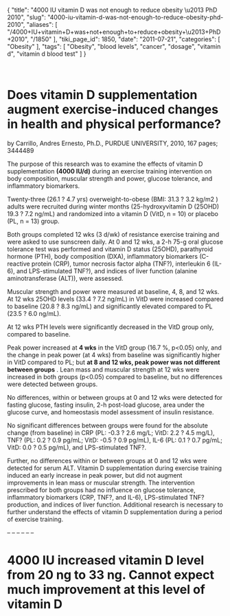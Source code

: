{
    "title": "4000 IU vitamin D was not enough to reduce obesity \u2013 PhD 2010",
    "slug": "4000-iu-vitamin-d-was-not-enough-to-reduce-obesity-phd-2010",
    "aliases": [
        "/4000+IU+vitamin+D+was+not+enough+to+reduce+obesity+\u2013+PhD+2010",
        "/1850"
    ],
    "tiki_page_id": 1850,
    "date": "2011-07-21",
    "categories": [
        "Obesity"
    ],
    "tags": [
        "Obesity",
        "blood levels",
        "cancer",
        "dosage",
        "vitamin d",
        "vitamin d blood test"
    ]
}


&nbsp;

# Does vitamin D supplementation augment exercise-induced changes in health and physical performance?

by Carrillo, Andres Ernesto, Ph.D., PURDUE UNIVERSITY, 2010, 167 pages; 3444489

The purpose of this research was to examine the effects of vitamin D supplementation  **(4000 IU/d)**  during an exercise training intervention on body composition, muscular strength and power, glucose tolerance, and inflammatory biomarkers. 

Twenty-three (26.1 ? 4.7 yrs) overweight-to-obese (BMI: 31.3 ? 3.2 kg/m2 ) adults were recruited during winter months (25-hydroxyvitamin D (25OHD) 19.3 ? 7.2 ng/mL) and randomized into a vitamin D (VitD, n = 10) or placebo (PL, n = 13) group. 

Both groups completed 12 wks (3 d/wk) of resistance exercise training and were asked to use sunscreen daily. At 0 and 12 wks, a 2-h 75-g oral glucose tolerance test was performed and vitamin D status (25OHD), parathyroid hormone (PTH), body composition (DXA), inflammatory biomarkers (C-reactive protein (CRP), tumor necrosis factor alpha (TNF?), interleukin 6 (IL-6), and LPS-stimulated TNF?), and indices of liver function (alanine aminotransferase (ALT)), were assessed. 

Muscular strength and power were measured at baseline, 4, 8, and 12 wks. At 12 wks 25OHD levels (33.4 ? 7.2 ng/mL) in VitD were increased compared to baseline (20.8 ? 8.3 ng/mL) and significantly elevated compared to PL (23.5 ? 6.0 ng/mL). 

At 12 wks PTH levels were significantly decreased in the VitD group only, compared to baseline. 

Peak power increased at  **4 wks**  in the VitD group (16.7 %, p<0.05) only, and the change in peak power (at 4 wks) from baseline was significantly higher in VitD compared to PL; but  **at 8 and 12 wks, peak power was not different between groups** . Lean mass and muscular strength at 12 wks were increased in both groups (p<0.05) compared to baseline, but no differences were detected between groups.

No differences, within or between groups at 0 and 12 wks were detected for fasting glucose, fasting insulin, 2-h post-load glucose, area under the glucose curve, and homeostasis model assessment of insulin resistance. 

No significant differences between groups were found for the absolute change (from baseline) in CRP (PL: -0.3 ? 2.6 mg/L; VitD: 2.2 ? 4.5 mg/L), TNF? (PL: 0.2 ? 0.9 pg/mL; VitD: -0.5 ? 0.9 pg/mL), IL-6 (PL: 0.1 ? 0.7 pg/mL; VitD: 0.0 ? 0.5 pg/mL), and LPS-stimulated TNF?. 

Further, no differences within or between groups at 0 and 12 wks were detected for serum ALT. Vitamin D supplementation during exercise training induced an early increase in peak power, but did not augment improvements in lean mass or muscular strength. The intervention prescribed for both groups had no influence on glucose tolerance, inflammatory biomarkers (CRP, TNF?, and IL-6), LPS-stimulated TNF? production, and indices of liver function. Additional research is necessary to further understand the effects of vitamin D supplementation during a period of exercise training.

– – – – – – 

# 4000 IU increased vitamin D level from 20 ng to 33 ng. Cannot expect much improvement at this level of vitamin D